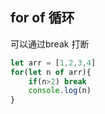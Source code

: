 ## for of 循环 

可以通过break 打断

```typescript
let arr = [1,2,3,4]
for(let n of arr){
    if(n>2) break
    console.log(n)
}
```
